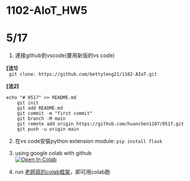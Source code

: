 # 1102-AIoT_HW5

# 5/17
1. 連接github到vscode(要用新版的vs code)

**[法1]**\
```	git clone: https://github.com/bettyteng21/1102-AIoT.git```
  

**[法2]**
```
echo "# 0517" >> README.md
	git init
	git add README.md
	git commit -m "first commit"
	git branch -M main
	git remote add origin https://github.com/huanchen1107/0517.git
	git push -u origin main
```
  
2. 在vs code安裝python extension module: ```pip install flask```
3. using google colab with github\
	[![Open In Colab](https://colab.research.google.com/assets/colab-badge.svg)](https://colab.research.google.com/github/googlecolab/colabtools/blob/master/notebooks/colab-github-demo.ipynb)

4. run [老師寫的colab框架](https://github.com/huanchen1107/AIoT_2022)，即可用colab跑
